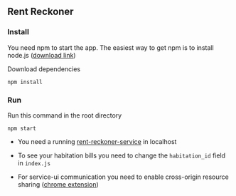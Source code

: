 ## Rent Reckoner

### Install
You need npm to start the app. The easiest way to get npm is to install node.js ([download link](https://nodejs.org/en/download/))

Download dependencies
```
npm install
```

### Run
Run this command in the root directory 
```
npm start
```

- You need a running [rent-reckoner-service](https://github.com/reveland/rent-reckoner-service) in localhost

- To see your habitation bills you need to change the `habitation_id` field in `index.js`

- For service-ui communication you need to enable cross-origin resource sharing ([chrome extension](https://chrome.google.com/webstore/detail/allow-control-allow-origi/nlfbmbojpeacfghkpbjhddihlkkiljbi/reviews?hl=en))
